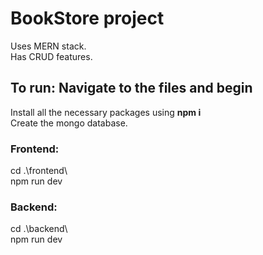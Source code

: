 <h1>BookStore project</h1>
Uses MERN stack.<br> Has CRUD features.<br>
<h2>To run: Navigate to the files and begin</h2>
Install all the necessary packages using <b>npm i</b><br>
Create the mongo database.
<h3>Frontend:</h3>
cd .\frontend\ <br>
npm run dev
<h3>Backend:</h3>
cd .\backend\<br>
npm run dev<br><br>
